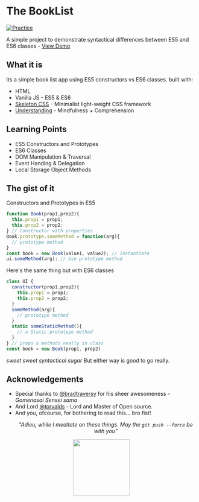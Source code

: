# The BookList

[![Practice](https://img.shields.io/badge/Practice-Javascript-yellow.svg)]() 

A simple project to demonstrate syntactical differences between ES5 and ES6 classes - [View Demo]() 

## What it is
Its a simple book list app using ES5 constructors vs ES6 classes. built with: 

* HTML
* Vanilla JS - ES5 & ES6
* [Skeleton CSS]() - Minimalist light-weight CSS framework 
* [Understanding]() - Mindfulness + Comprehension

## Learning Points
* ES5 Constructors and Prototypes
* ES6 Classes
* DOM Manipulation & Traversal
* Event Handing & Delegation
* Local Storage Object Methods

## The gist of it
Constructors and Prototypes in ES5
```javascript
function Book(prop1,prop2){
  this.prop1 = prop1;
  this.prop2 = prop2;
} // Constructor with properties
Book.prototype.someMethod = function(arg){
  // prototype method
}
const book = new Book(value1, value2); // Instantiate
ui.someMethod(arg); // Use prototype method
```
Here's the same thing but with ES6 classes
```javascript
class UI {
  constructor(prop1,prop2){
    this.prop1 = prop1;
    this.prop2 = prop2;
  }
  someMethod(arg){
    // prototype method
  }
  static someStaticMethod(){
    // a Static prototype method
  }
} // props & methods neatly in class
const book = new Book(prop1, prop2)
```
_sweet sweet syntactical sugar_
But either way is good to go really.

## Acknowledgements
* Special thanks to [@bradtraversy](https://github.com/bradtraversy) for his sheer awesomeness - _Gomenasai Sensei sama_
* And Lord [@torvalds](https://github.com/torvalds) - Lord and Master of Open source. 
* And you, ofcourse, for bothering to read this... bro fist!
_<p align="center">"Adieu, while I meditate on these things. May the `git push --force` be with you"_</p>

<div align="center"><img align="center" src="https://i.imgur.com/bLBIZuy.jpg" width="150"/></div>
